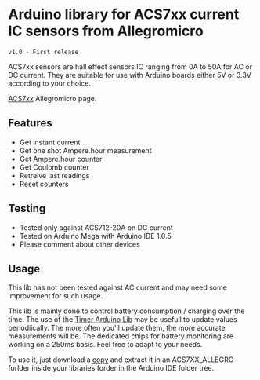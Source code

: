 Arduino library for ACS7xx current IC sensors from Allegromicro
==============

    v1.0 - First release

ACS7xx sensors are hall effect sensors IC ranging from 0A to 50A for AC or DC current. They are suitable for use with Arduino boards either 5V or 3.3V according to your choice.

[ACS7xx](http://allegromicro.com/en/Products/Current-Sensor-ICs/Zero-To-Fifty-Amp-Integrated-Conductor-Sensor-ICs.aspx) Allegromicro page.

## Features ##
- Get instant current
- Get one shot Ampere.hour measurement
- Get Ampere.hour counter
- Get Coulomb counter
- Retreive last readings
- Reset counters


## Testing ##
- Tested only against ACS712-20A on DC current
- Tested on Arduino Mega with Arduino IDE 1.0.5
- Please comment about other devices

## Usage ##
This lib has not been tested against AC current and may need some improvement for such usage.

This lib is mainly done to control battery consumption / charging over the time. The use of the [Timer Arduino Lib](http://playground.arduino.cc/code/timer) may be usefull to update values periodiically. The more often you'll update them, the more accurate measurements will be. The dedicated chips for battery monitoring are working on a 250ms basis. Feel free to adapt to your needs.

To use it, just download a [copy](https://github.com/sosandroid/ACS7XX_ALLEGRO/archive/master.zip) and extract it in an ACS7XX_ALLEGRO forlder inside your libraries forder in the Arduino IDE folder tree.

